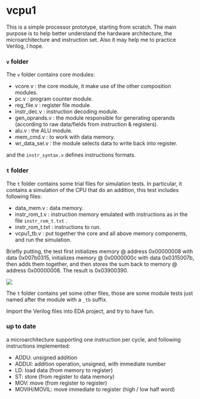 # vcpu1
This is a simple processor prototype, starting from scratch.
The main purpose is to help better understand the hardware architecture, the microarchitecture and instruction set.
Also it may help me to practice Verilog, I hope.

### `v` folder

The `v` folder contains core modules:

- vcore.v : the core module, it make use of the other composition modules.
- pc.v : program counter module.
- reg_file.v : register file module.
- instr_dec.v : instruction decoding module.
- gen_oprands.v : the module responsible for generating operands (according to raw data/fields from instruction & registers).
- alu.v : the ALU module.
- mem_cmd.v : to work with data memory.
- wr_data_sel.v : the module selects data to write back into register.

and the `instr_syntax.v` defines instructions formats.

### `t` folder

The `t` folder contains some trial files for simulation tests. In particular, it contains a simulation of the CPU that do an addition, this test includes following files:

- data_mem.v : data memory.
- instr_rom_t.v : instruction memory emulated with instructions as in the file `instr_rom_t.txt` .
- instr_rom_t.txt : instructions to run.
- vcpu1_tb.v : put together the core and all above memory components, and run the simulation.

Briefly putting, the test first initializes memory @ address 0x00000008 with data 0x007b0315,  initializes memory @ 0x0000000c with data 0x0315007b, then adds them together, and then stores the sum back to memory @ address 0x00000008. The result is 0x03900390.

![](D:\Workspace\quartus\vcpu1\doc\vcpu1_t1.PNG)



The `t` folder contains yet some other files, those are some module tests just named after the module with a `_tb` suffix. 



Import the Verilog files into EDA project, and try to have fun.



### up to date

a microarchitecture supporting one instruction per cycle, and following instructions implemented:
- ADDU: unsigned addition
- ADDUI: addition operation, unsigned, with immediate number
- LD: load data (from memory to register)
- ST: store (from register to data memory)
- MOV: move (from register to register)
- MOVIH/MOVIL: move immediate to register (high / low half word)



